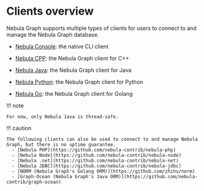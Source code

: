 # Clients overview

Nebula Graph supports multiple types of clients for users to connect to and manage the Nebula Graph database.

- [Nebula Console](../nebula-console.md): the native CLI client

- [Nebula CPP](3.nebula-cpp-client.md): the Nebula Graph client for C++

- [Nebula Java](4.nebula-java-client.md): the Nebula Graph client for Java

- [Nebula Python](5.nebula-python-client.md): the Nebula Graph client for Python

- [Nebula Go](6.nebula-go-client.md): the Nebula Graph client for Golang

!!! note

    For now, only Nebula Java is thread-safe.

!!! caution

    The following clients can also be used to connect to and manage Nebula Graph, but there is no uptime guarantee.
      - [Nebula PHP](https://github.com/nebula-contrib/nebula-php) 
      - [Nebula Node](https://github.com/nebula-contrib/nebula-node)
      - [Nebula .net](https://github.com/nebula-contrib/nebula-net)
      - [Nebula JDBC](https://github.com/nebula-contrib/nebula-jdbc)
      - [NORM (Nebula Graph's Golang ORM)](https://github.com/zhihu/norm)
      - [Graph-Ocean (Nebula Graph's Java ORM)](https://github.com/nebula-contrib/graph-ocean)